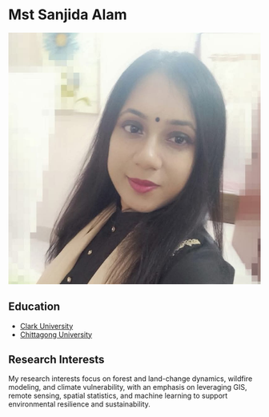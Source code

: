 # Mst Sanjida Alam
![This is a picture of Sanjida.](Pic_Sanji.jpg)
## Education
- [Clark University](https://www.clarku.edu/)
- [Chittagong University](https://cu.ac.bd/content/index.php?menumapno=42)
## Research Interests
My research interests focus on forest and land-change dynamics, wildfire modeling, and climate vulnerability, with an emphasis on leveraging GIS, remote sensing, spatial statistics, and machine learning to support environmental resilience and sustainability.